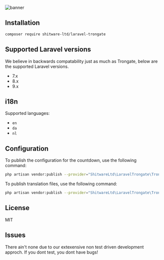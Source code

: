 ![banner](https://banners.beyondco.de/Laravel%20Trongate.png?theme=dark&packageManager=composer+require&packageName=shitware-ltd%2Flaravel-trongate&pattern=architect&style=style_1&description=A+Trongate+adapter+for+Laravel.&md=1&showWatermark=0&fontSize=100px&images=https%3A%2F%2Flaravel.com%2Fimg%2Flogomark.min.svg)

## Installation

```bash
composer require shitware-ltd/laravel-trongate
```

## Supported Laravel versions

We believe in backwards compatability just as much as Trongate, below are the supported Laravel versions.

- 7.x
- 8.x
- 9.x

## i18n

Supported languages:

- `en`
- `da`
- `nl`

## Configuration

To publish the configuration for the countdown, use the following command:

```bash
php artisan vendor:publish --provider="ShitwareLtd\LaravelTrongate\TrongateServiceProvider" --tag="config"
```

To publish translation files, use the following command:

```bash
php artisan vendor:publish --provider="ShitwareLtd\LaravelTrongate\TrongateServiceProvider" --tag="lang"
```

## License

MIT

## Issues

There ain't none due to our extexensive non test driven development approch. If you dont test, you dont have bugs!
